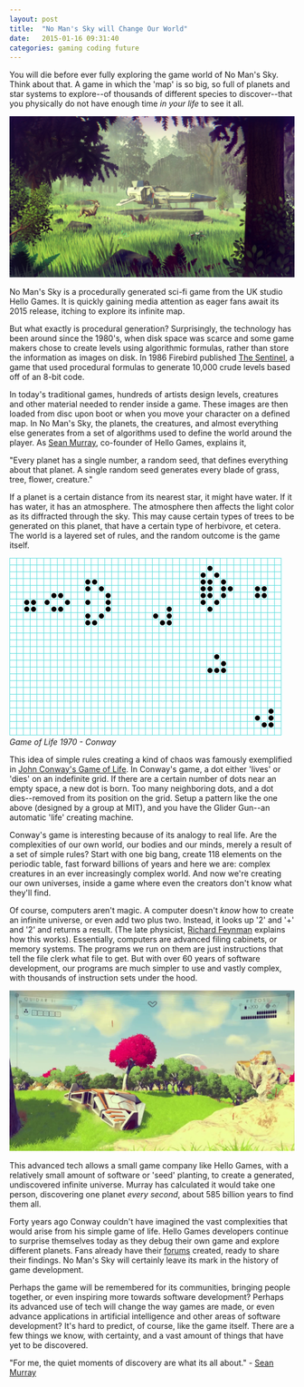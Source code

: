 ```yaml
---
layout: post
title:  "No Man's Sky will Change Our World"
date:   2015-01-16 09:31:40
categories: gaming coding future
---
```


You will die before ever fully exploring the game world of No Man's Sky. Think about that. A game in which the 'map' is so big, so full of planets and star systems to explore--of thousands of different species to discover--that you physically do not have enough time _in your life_ to see it all.

![No Man's Sky][no-mans-sky]

No Man's Sky is a procedurally generated sci-fi game from the UK studio Hello Games. It is quickly gaining media attention as eager fans await its 2015 release, itching to explore its infinite map.

But what exactly is procedural generation? Surprisingly, the technology has been around since the 1980's, when disk space was scarce and some game makers chose to create levels using algorithmic formulas, rather than store the information as images on disk. In 1986 Firebird published [The Sentinel][the-sentinel], a game that used procedural formulas to generate 10,000 crude levels based off of an 8-bit code.

In today's traditional games, hundreds of artists design levels, creatures and other material needed to render inside a game. These images are then loaded from disc upon boot or when you move your character on a defined map. In No Man's Sky, the planets, the creatures, and almost everything else generates from a set of algorithms used to define the world around the player. As [Sean Murray][no-mans-sky-video], co-founder of Hello Games, explains it, 

"Every planet has a single number, a random seed, that defines everything about that planet. A single random seed generates every blade of grass, tree, flower, creature."

If a planet is a certain distance from its nearest star, it might have water. If it has water, it has an atmosphere. The atmosphere then affects the light color as its diffracted through the sky. This may cause certain types of trees to be generated on this planet, that have a certain type of herbivore, et cetera. The world is a layered set of rules, and the random outcome is the game itself.

![John Conway - Game of Life][conway]
*Game of Life 1970 - Conway*

This idea of simple rules creating a kind of chaos was famously exemplified in [John Conway's Game of Life][game-of-life-conway]. In Conway's game, a dot either 'lives' or 'dies' on an indefinite grid. If there are a certain number of dots near an empty space, a new dot is born. Too many neighboring dots, and a dot dies--removed from its position on the grid. Setup a pattern like the one above (designed by a group at MIT), and you have the Glider Gun--an automatic 'life' creating machine.

Conway's game is interesting because of its analogy to real life. Are the complexities of our own world, our bodies and our minds, merely a result of a set of simple rules? Start with one big bang, create 118 elements on the periodic table, fast forward billions of years and here we are: complex creatures in an ever increasingly complex world. And now we're creating our own universes, inside a game where even the creators don't know what they'll find.

Of course, computers aren't magic. A computer doesn't _know_ how to create an infinite universe, or even add two plus two. Instead, it looks up '2' and '+' and '2' and returns a result. (The late physicist, [Richard Feynman][Richard_Feynman] explains how this works). Essentially, computers are advanced filing cabinets, or memory systems. The programs we run on them are just instructions that tell the file clerk what file to get. But with over 60 years of software development, our programs are much simpler to use and vastly complex, with thousands of instruction sets under the hood.

![No Man's Sky][no-mans-sky-field]

This advanced tech allows a small game company like Hello Games, with a relatively small amount of software or 'seed' planting, to create a generated, undiscovered infinite universe. Murray has calculated it would take one person, discovering one planet _every second_, about 585 billion years to find them all.

Forty years ago Conway couldn't have imagined the vast complexities that would arise from his simple game of life. Hello Games developers continue to surprise themselves today as they debug their own game and explore different planets. Fans already have their [forums] created, ready to share their findings. No Man's Sky will certainly leave its mark in the history of game development. 

Perhaps the game will be remembered for its communities, bringing people together, or even inspiring more towards software development? Perhaps its advanced use of tech will change the way games are made, or even advance applications in artificial intelligence and other areas of software development? It's hard to predict, of course, like the game itself. There are a few things we know, with certainty, and a vast amount of things that have yet to be discovered.

"For me, the quiet moments of discovery are what its all about." - [Sean Murray][Murray]



[no-mans-sky]: /images/no-mans-sky.jpg
[conway]: /images/conway-game-of-life.gif
[no-mans-sky-field]: /images/NoMansSkyField.png

[the-sentinel]: http://en.wikipedia.org/wiki/The_Sentinel_(video_game)
[no-mans-sky-video]: https://www.youtube.com/watch?v=h-kifCYToAU
[game-of-life-conway]: https://www.youtube.com/watch?v=FdMzngWchDk
[Richard_Feynman]: https://www.youtube.com/watch?v=EKWGGDXe5MA
[forums]: http://www.reddit.com/r/NoMansSkyTheGame/
[Murray]: http://blog.eu.playstation.com/2014/08/26/exploring-18446744073709551616-planets-mans-sky/